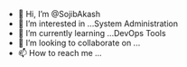 - 👋 Hi, I’m @SojibAkash
- 👀 I’m interested in ...System Administration
- 🌱 I’m currently learning ...DevOps Tools
- 💞️ I’m looking to collaborate on ...
- 📫 How to reach me ...

<!---
SojibAkash/SojibAkash is a ✨ special ✨ repository because its `README.md` (this file) appears on your GitHub profile.
You can click the Preview link to take a look at your changes.
--->
